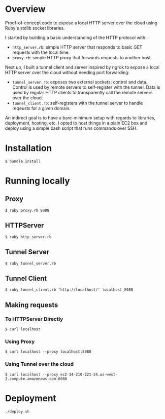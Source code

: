 # Overview

Proof-of-concept code to expose a local HTTP server over the cloud using
Ruby's stdlib socket libraries.

I started by building a basic understanding of the HTTP protocol with:

- `http_server.rb`: simple HTTP server that responds to basic GET
  requests with the local time.
- `proxy.rb`: simple HTTP proxy that forwards requests to another host.

Next up, I built a tunnel client and server inspired by ngrok to expose
a local HTTP server over the cloud without needing port forwarding:

- `tunnel_server.rb`: exposes two external sockets: control and data.
  Control is used by remote servers to self-register with the tunnel.
  Data is used by regular HTTP clients to transparently call the remote
  servers over the cloud.
- `tunnel_client.rb`: self-registers with the tunnel server to handle
  reqeusts for a given domain.

An indirect goal is to have a bare-minimum setup with regards to
libraries, deployment, hosting, etc. I opted to host things in a plain
EC2 box and deploy using a simple bash script that runs commands over
SSH.

# Installation

```
$ bundle install
```

# Running locally

## Proxy

```
$ ruby proxy.rb 8088
```

## HTTPServer

```
$ ruby http_server.rb
```

## Tunnel Server

```
$ ruby tunnel_server.rb
```

## Tunnel Client

```
$ ruby tunnel_client.rb 'http://localhost/' localhost 8080
```

## Making requests

### To HTTPServer Directly

```
$ curl localhost
```

### Using Proxy

```
$ curl localhost --proxy localhost:8088
```

### Using Tunnel over the cloud

```
$ curl localhost --proxy ec2-34-210-221-34.us-west-2.compute.amazonaws.com:8080
```

# Deployment

```
./deploy.sh
```
